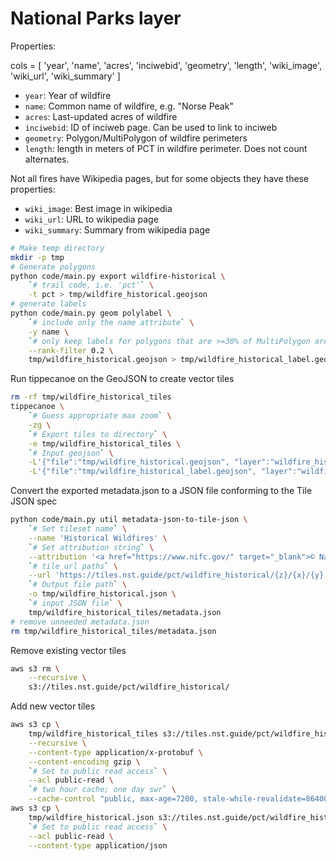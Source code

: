 # National Parks layer

Properties:

cols = [
    'year', 'name', 'acres', 'inciwebid', 'geometry', 'length',
    'wiki_image', 'wiki_url', 'wiki_summary'
]

- `year`: Year of wildfire
- `name`: Common name of wildfire, e.g. "Norse Peak"
- `acres`: Last-updated acres of wildfire
- `inciwebid`: ID of inciweb page. Can be used to link to inciweb
- `geometry`: Polygon/MultiPolygon of wildfire perimeters
- `length`: length in meters of PCT in wildfire perimeter. Does not count alternates.

Not all fires have Wikipedia pages, but for some objects they have these
properties:

- `wiki_image`: Best image in wikipedia
- `wiki_url`: URL to wikipedia page
- `wiki_summary`: Summary from wikipedia page

```bash
# Make temp directory
mkdir -p tmp
# Generate polygons
python code/main.py export wildfire-historical \
    `# trail code, i.e. 'pct'` \
    -t pct > tmp/wildfire_historical.geojson
# generate labels
python code/main.py geom polylabel \
    `# include only the name attribute` \
    -y name \
    `# only keep labels for polygons that are >=30% of MultiPolygon area` \
    --rank-filter 0.2 \
    tmp/wildfire_historical.geojson > tmp/wildfire_historical_label.geojson
```

Run tippecanoe on the GeoJSON to create vector tiles
```bash
rm -rf tmp/wildfire_historical_tiles
tippecanoe \
    `# Guess appropriate max zoom` \
    -zg \
    `# Export tiles to directory` \
    -e tmp/wildfire_historical_tiles \
    `# Input geojson` \
    -L'{"file":"tmp/wildfire_historical.geojson", "layer":"wildfire_historical"}' \
    -L'{"file":"tmp/wildfire_historical_label.geojson", "layer":"wildfire_historical_label"}'
```

Convert the exported metadata.json to a JSON file conforming to the Tile JSON
spec
```bash
python code/main.py util metadata-json-to-tile-json \
    `# Set tileset name` \
    --name 'Historical Wildfires' \
    `# Set attribution string` \
    --attribution '<a href="https://www.nifc.gov/" target="_blank">© National Interagency Fire Center</a>' \
    `# tile url paths` \
    --url 'https://tiles.nst.guide/pct/wildfire_historical/{z}/{x}/{y}.pbf' \
    `# Output file path` \
    -o tmp/wildfire_historical.json \
    `# input JSON file` \
    tmp/wildfire_historical_tiles/metadata.json
# remove unneeded metadata.json
rm tmp/wildfire_historical_tiles/metadata.json
```

Remove existing vector tiles
```bash
aws s3 rm \
    --recursive \
    s3://tiles.nst.guide/pct/wildfire_historical/
```

Add new vector tiles
```bash
aws s3 cp \
    tmp/wildfire_historical_tiles s3://tiles.nst.guide/pct/wildfire_historical/ \
    --recursive \
    --content-type application/x-protobuf \
    --content-encoding gzip \
    `# Set to public read access` \
    --acl public-read \
    `# two hour cache; one day swr` \
    --cache-control "public, max-age=7200, stale-while-revalidate=86400"
aws s3 cp \
    tmp/wildfire_historical.json s3://tiles.nst.guide/pct/wildfire_historical/tile.json \
    `# Set to public read access` \
    --acl public-read \
    --content-type application/json
```
